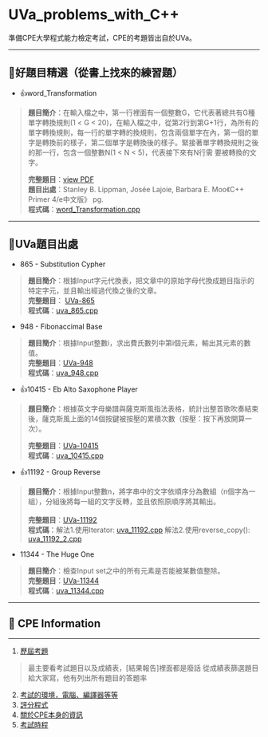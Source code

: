 # UVa_problems_with_C++
準備CPE大學程式能力檢定考試，CPE的考題皆出自於UVa。


 ----------
:page_facing_up:好題目精選（從書上找來的練習題）
------------
- :+1:word_Transformation
 >**題目簡介**：在輸入檔之中，第一行裡面有一個整數G，它代表著總共有G種單字轉換規則(1 < G < 20)，在輸入檔之中，從第2行到第G+1行，為所有的單字轉換規則，每一行的單字轉的換規則，包含兩個單字在內，第一個的單字是轉換前的樣子，第二個單字是轉換後的樣子。緊接著單字轉換規則之後的那一行，包含一個整數N(1 < N < 5)，代表接下來有N行需 要被轉換的文字。    
 >        
 >**完整題目**：[view PDF](https://github.com/DOGPOOHMAN/UVa_with_C-plus-plus/blob/master/word_Transformation%20%E5%96%AE%E5%AD%97%E8%BD%89%E6%8F%9B--%E9%A1%8C%E7%9B%AE%E8%A7%A3%E9%87%8B.pdf)       
 >**題目出處**：Stanley B. Lippman, Josée Lajoie, Barbara E. Moo《C++ Primer 4/e中文版》 pg.           
 >**程式碼**：[word_Transformation.cpp](https://github.com/DOGPOOHMAN/UVa_with_C-plus-plus/blob/master/word_Transformation.cpp)   
 
----------
:page_facing_up:UVa題目出處
------------

 - 865 - Substitution Cypher
 >**題目簡介**：根據Input字元代換表，把文章中的原始字母代換成題目指示的特定字元，並且輸出經過代換之後的文章。  
 >**完整題目**： [UVa-865](https://uva.onlinejudge.org/index.php?option=com_onlinejudge&Itemid=8&page=show_problem&problem=806)  
 >**程式碼**：[uva_865.cpp](https://github.com/DOGPOOHMAN/UVa_with_C-plus-plus/blob/master/uva_865.cpp)   
 
 - 948 - Fibonaccimal Base
 >**題目簡介**：根據Input整數i，求出費氏數列中第i個元素，輸出其元素的數值。     
 >**完整題目**：[UVa-948](https://uva.onlinejudge.org/index.php?option=onlinejudge&page=show_problem&problem=889)    
 >**程式碼**：[uva_948.cpp](https://github.com/DOGPOOHMAN/UVa_with_C-plus-plus/blob/master/uva_948.cpp)   
 
 - :+1:10415 - Eb Alto Saxophone Player
 >**題目簡介**：根據英文字母樂譜與薩克斯風指法表格，統計出整首歌吹奏結束後，薩克斯風上面的14個按鍵被按壓的累積次數（按壓：按下再放開算一次）。
 >
 >**完整題目**：[UVa-10415](https://uva.onlinejudge.org/index.php?option=com_onlinejudge&Itemid=8&page=show_problem&problem=1356)    
 >**程式碼**：[uva_10415.cpp](https://github.com/DOGPOOHMAN/UVa_with_C-plus-plus/blob/master/uva_10415.cpp)   
 
 - :+1:11192 - Group Reverse   
 >**題目簡介**：根據Input整數n，將字串中的文字依順序分為數組（n個字為一組），分組後將每一組的文字反轉，並且依照原順序將其輸出。  
 >       
 >**完整題目**：[UVa-11192](https://uva.onlinejudge.org/index.php?option=onlinejudge&page=show_problem&problem=2133)    
 >**程式碼**：解法1.使用Iterator: [uva_11192.cpp](https://github.com/DOGPOOHMAN/UVa_with_C-plus-plus/blob/master/uva_11192.cpp)   解法2.使用reverse_copy(): [uva_11192_2.cpp](https://github.com/DOGPOOHMAN/UVa_with_C-plus-plus/blob/master/uva_11192_2.cpp)       
 
 - 11344 - The Huge One
 >**題目簡介**：檢查Input set之中的所有元素是否能被某數值整除。       
 >**完整題目**：[UVa-11344](https://uva.onlinejudge.org/index.php?option=com_onlinejudge&Itemid=8&page=show_problem&problem=2319)       
 >**程式碼**：[uva_11344.cpp](https://github.com/DOGPOOHMAN/UVa_with_C-plus-plus/blob/master/uva_11344.cpp)        
 
 

----------

## :page_facing_up: CPE Information
---------

 1. [歷屆考題](https://cpe.cse.nsysu.edu.tw/history.php)
>最主要看考試題目以及成績表，[結果報告]裡面都是廢話
>從成績表篩選題目給大家寫，他有列出所有題目的答題率

 2. [考試的環境，電腦、編譯器等等](https://cpe.cse.nsysu.edu.tw/doc/CPE_manual.pdf)
 3. [評分程式](http://coding-frenzy.arping.me)
 4. [關於CPE本身的資訊](https://cpe.cse.nsysu.edu.tw/doc/CPE_introduction.pdf)
 5. [考試時程](https://cpe.cse.nsysu.edu.tw/newest.php)
